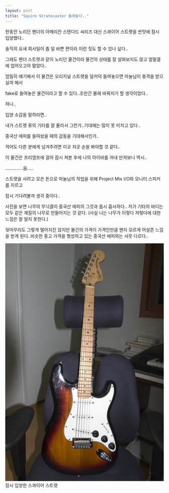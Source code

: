 ```yaml
---
layout: post
title: "Squire Stratocaster 들여놓다.."
---
```



한동안 노리던 펜더의 아메리칸 스텐다드 씨리즈 대신 스콰이어 스트랫을 싼맛에 잠시 입양했다..

솔직히 요새 회사일이 좀 덜 바쁜 편이라 이런 짓도 할 수 있나 싶다..

그래도 펜더 스트렛과 같이 노리던 물건이라 물건의 상태를 잘 살펴보지도 않고 얼떨결에 업어오고야 말았다..

엄밀히 얘기해서 이 물건은 오리지널 스트랫을 덜커덕 들여놓으면 마눌님이 충격을 받으실까 해서

fake로 들여놓은 물건이라고 할 수 있다..조만간 몰래 바꿔치기 할 생각이었다..

허나..

입양 소감을 말하라면..

내가 스트랫 류의 기타를 잘 몰라서 그런가..기대에는 많이 못 미치고 있다..

중국산 에피를 들여놨을 때의 감동을 기대해서인가..

적어도 다른 분에게 넘겨주려면 이곳 저곳 손을 봐야할 것 같다..

이 물건은 프리앰프에 걸어 잠시 쳐본 후에 나의 아이바를 꺼내 만져보니 역시..

..............음.....

스트랫을 사려고 모은 돈으로 마눌님의 작업을 위해 Project Mix I/O와 모니터 스피커를 지르고

잠시 기다려볼까 생각 중이다..

사진을 보면 나무의 무늬결이 중국산 에피의 그것과 몹시 흡사하다.. 저가 기타의 바디는 모두 같은 재질의 나무로 만들어지는 것 같다. (사실 나는 나무가 이렇다 저렇다에 대한 느낌은 잘 알지 못한다.)

뒷마무리도 그렇게 떨어지진 않지만 물건의 가격이 가격인만큼 왠지 모르게 어설픈 느낌을 받게 된다..비슷한 중고 가격을 형성하고 있는 중국산 에피와는 사뭇 다르다..

![image](/assets/images/18de02238b04faf87cbaaf64b4643ed1.jpg)잠시 입양한 스콰이어 스트랫




